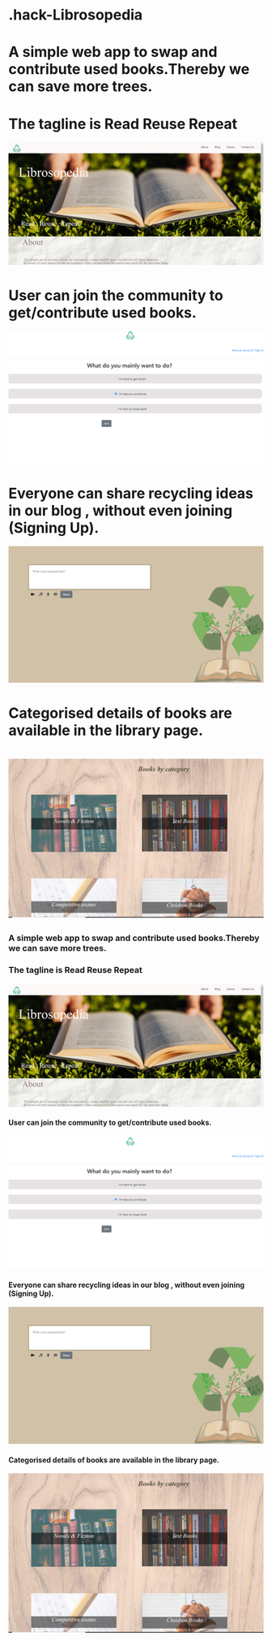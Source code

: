 # .hack-Librosopedia

# A simple web app to swap and contribute used books.Thereby we can save more trees.
# The tagline is Read Reuse Repeat
![](images/lp.png)
# User can join the community to get/contribute used books.
![](images/jn.png)
# Everyone can share recycling ideas in our blog , without even joining (Signing Up).
![](images/bl.png)
# Categorised details of books are available in the library page.
![](images/ct.png)
=======
### A simple web app to swap and contribute used books.Thereby we can save more trees.
### The tagline is Read Reuse Repeat
![](img/lp.png)
#### User can join the community to get/contribute used books.
![](img/jn.png)
#### Everyone can share recycling ideas in our blog , without even joining (Signing Up).
![](img/bl.png)
#### Categorised details of books are available in the library page.
![](img/ct.png)

